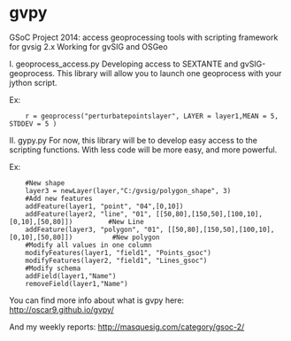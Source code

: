 gvpy
====

GSoC Project 2014: access geoprocessing tools with scripting framework for gvsig 2.x
Working for gvSIG and OSGeo

I. geoprocess_access.py
Developing access to SEXTANTE and gvSIG-geoprocess. This library will allow you to launch one geoprocess with your jython script.

Ex: 

        r = geoprocess("perturbatepointslayer", LAYER = layer1,MEAN = 5, STDDEV = 5 ) 



II. gypy.py
For now, this library will be to develop easy access to the scripting functions. With less code will be more easy, and more powerful.

Ex:

        #New shape
        layer3 = newLayer(layer,"C:/gvsig/polygon_shape", 3) 
        #Add new features 
        addFeature(layer1, "point", "04",[0,10]) 
        addFeature(layer2, "line", "01", [[50,80],[150,50],[100,10],[0,10],[50,80]])         #New Line 
        addFeature(layer3, "polygon", "01", [[50,80],[150,50],[100,10],[0,10],[50,80]])          #New polygon  
        #Modify all values in one column 
        modifyFeatures(layer1, "field1", "Points_gsoc") 
        modifyFeatures(layer2, "field1", "Lines_gsoc") 
        #Modify schema 
        addField(layer1,"Name") 
        removeField(layer1,"Name") 

You can find more info about what is gvpy here: http://oscar9.github.io/gvpy/

And my weekly reports: http://masquesig.com/category/gsoc-2/
